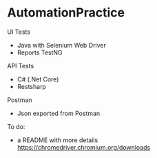 # AutomationPractice

UI Tests
- Java with Selenium Web Driver
- Reports TestNG

API Tests
- C# (.Net Core)
- Restsharp

Postman
- Json exported from Postman

To do:
- a README with more details
https://chromedriver.chromium.org/downloads